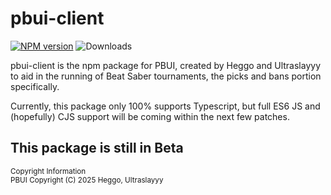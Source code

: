 # pbui-client

[![NPM version](https://badge.fury.io/js/pbui-client.svg)](https://www.npmjs.com/package/pbui-client)
![Downloads](http://img.shields.io/npm/dm/pbui-client.svg?style=flat)

pbui-client is the npm package for PBUI, created by Heggo and Ultraslayyy to aid in the running of Beat Saber tournaments, the picks and bans portion specifically.

Currently, this package only 100% supports Typescript, but full ES6 JS and (hopefully) CJS support will be coming within the next few patches.

## This package is still in Beta

<sup>Copyright Information</sup> \
<sup>PBUI  Copyright (C) 2025 Heggo, Ultraslayyy</sup>